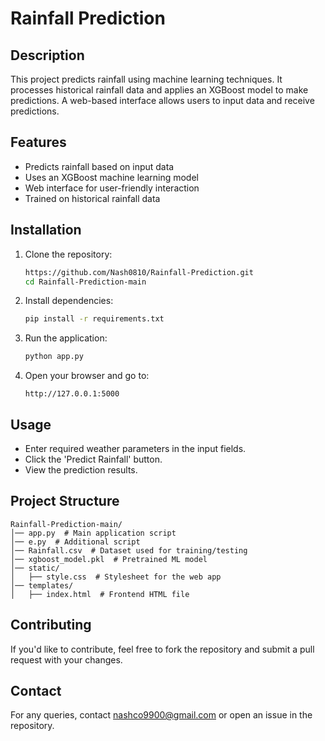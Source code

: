 # Rainfall Prediction

## Description
This project predicts rainfall using machine learning techniques. It processes historical rainfall data and applies an XGBoost model to make predictions. A web-based interface allows users to input data and receive predictions.

## Features
- Predicts rainfall based on input data
- Uses an XGBoost machine learning model
- Web interface for user-friendly interaction
- Trained on historical rainfall data

## Installation

1. Clone the repository:
   ```bash
   https://github.com/Nash0810/Rainfall-Prediction.git
   cd Rainfall-Prediction-main
   ```

2. Install dependencies:
   ```bash
   pip install -r requirements.txt
   ```

3. Run the application:
   ```bash
   python app.py
   ```

4. Open your browser and go to:
   ```
   http://127.0.0.1:5000
   ```

## Usage
- Enter required weather parameters in the input fields.
- Click the 'Predict Rainfall' button.
- View the prediction results.

## Project Structure
```
Rainfall-Prediction-main/
│── app.py  # Main application script
│── e.py  # Additional script
│── Rainfall.csv  # Dataset used for training/testing
│── xgboost_model.pkl  # Pretrained ML model
│── static/
│   ├── style.css  # Stylesheet for the web app
│── templates/
│   ├── index.html  # Frontend HTML file
```

## Contributing
If you'd like to contribute, feel free to fork the repository and submit a pull request with your changes.

## Contact
For any queries, contact nashco9900@gmail.com or open an issue in the repository.

